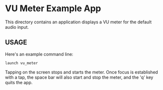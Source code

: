 # VU Meter Example App

This directory contains an application displays a VU meter for the default
audio input.

## USAGE

Here's an example command line:

    launch vu_meter

Tapping on the screen stops and starts the meter. Once focus is established with
a tap, the space bar will also start and stop the meter, and the 'q' key quits
the app.

